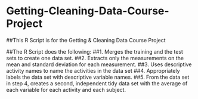 # Getting-Cleaning-Data-Course-Project

##This R Script is for the Getting & Cleaning Data Course Project

##The R Script does the following:
##1. Merges the training and the test sets to create one data set.
##2. Extracts only the measurements on the mean and standard deviation for each measurement.
##3. Uses descriptive activity names to name the activities in the data set
##4. Appropriately labels the data set with descriptive variable names.
##5. From the data set in step 4, creates a second, independent tidy data set with the average of each variable for each activity and each subject.
